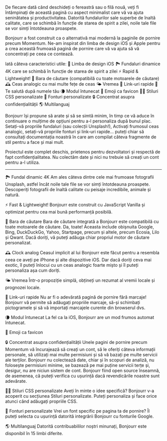 De fiecare dată când deschideți o fereastră sau o filă nouă, veți fi întâmpinați de această pagină cu aspect minimalist care vă va ajuta seninătatea și productivitatea. Datorită fundalurilor sale superbe de înaltă calitate, care se schimbă în funcție de starea de spirit a zilei, noile tale file se vor simți întotdeauna proaspete.

Bonjourr a fost construit ca o alternativă mai modernă la paginile de pornire precum Momentum. Ne-am inspirat din limba de design iOS și Apple pentru a crea această frumoasă pagină de pornire care vă va ajuta să vă concentrați pe ceea ce contează.

Iată câteva caracteristici utile:
🍏 Limba de design iOS
🏞 Fundaluri dinamice 4K care se schimbă în funcție de starea de spirit a zilei
⚡️ Rapid & Lightweight!
🔎 Bara de căutare (compatibilă cu toate motoarele de căutare)
🕰 Ceas analogic cu mai multe fețe de ceas
🌤 Vremea
🔗 Link-uri rapide
👋 Te salută după numele tău
🌘 Modul întunecat
🥖 Emoji ca favicon
🧑‍💻 Stiluri CSS personalizate
📝 Fonturi personalizate
🔒 Concentrat asupra confidențialității
🌎 Multilanguaj

Bonjourr își propune să arate și să se simtă minim, în timp ce vă aduce în continuare o mulțime de opțiuni pentru a-l personaliza după bunul plac. Setați-vă propriile fundaluri (sau colecții Unsplash!), Activați frumosul ceas analogic, setați-vă propriile fonturi și link-uri rapide... puteți chiar să consultați documentația noastră în care am compilat câteva fragmente de stil pentru a face și mai mult.

Proiectul este complet deschis, prietenos pentru dezvoltatori și respectă de fapt confidențialitatea. Nu colectăm date și nici nu trebuie să creați un cont pentru a-l utiliza.

---

🏞 Fundal dinamic 4K
Am ales câteva dintre cele mai frumoase fotografii Unsplash, astfel încât noile tale file se vor simți întotdeauna proaspete. Descoperiți fotografii de înaltă calitate cu peisaje incredibile, animale și natură.

⚡️ Fast & Lightweight!
Bonjourr este construit cu JavaScript Vanilla și optimizat pentru cea mai bună performanță posibilă.

🔎 Bara de căutare
Bara de căutare integrată a Bonjourr este compatibilă cu toate motoarele de căutare. Da, toate! Aceasta include obișnuita Google, Bing, DuckDuckGo, Yahoo, Startpage, precum și altele, precum Ecosia, Lilo și Qwant. Dacă doriți, vă puteți adăuga chiar propriul motor de căutare personalizat.

🕰 Clock analog
Ceasul implicit al lui Bonjourr este făcut pentru a resembla ceea ce aveți pe iPhone și alte dispozitive iOS. Dar dacă doriți ceva mai exotic, îl puteți înlocui cu un ceas analogic foarte mișto și îl puteți personaliza așa cum doriți.

🌤 Vremea
Într-o propoziție simplă, obțineți un rezumat al vremii locale și prognozei locale.

🔗 Link-uri rapide
Nu ar fi o adevărată pagină de pornire fără marcaje! Bonjourr vă permite să adăugați propriile marcaje, să-și schimbați pictogramele și să vă importați marcajele curente din browserul dvs.

🌘 Modul întunecat
La fel ca la iOS, Bonjourr are un mod frumos automat întunecat.

🥖 Emoji ca favicon

🔒 Concentrat asupra confidențialității
Unele pagini de pornire precum Momentum vă încurajează să creați un cont, să le oferiți câteva informații personale, să utilizați mai multe permisiuni și să vă bazați pe multe servicii ale terților. Bonjourr nu colectează date, chiar și în scopuri de analiză, nu folosește permisiuni minime, se bazează pe mai puține servicii terțe și, desigur, nu are niciun sistem de cont. Bonjourr fiind open source înseamnă, de asemenea, că puteți verifica cu ușurință dacă revendicările noastre sunt adevărate.

🧑‍💻 Stiluri CSS personalizate
Aveți în minte o idee specifică? Bonjourr v-a acoperit cu secțiunea Stiluri personalizate. Puteți personaliza și face orice atunci când adăugați propriile CSS.

📝 Fonturi personalizate
Vrei un font specific pe pagina ta de pornire? Îl puteți selecta cu ușurință datorită integrării Bonjourr cu fonturile Google.

🌎 Multilanguaj
Datorită contribuabililor noștri minunați, Bonjourr este disponibil în 15 limbi diferite.
